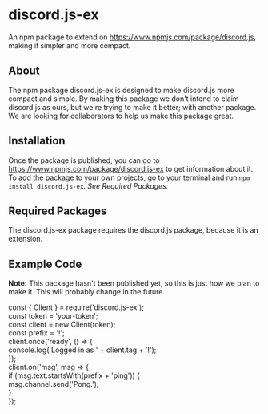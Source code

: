 # discord.js-ex
An npm package to extend on https://www.npmjs.com/package/discord.js, making it simpler and more compact.
## About
The npm package discord.js-ex is designed to make discord.js more compact and simple.
By making this package we don't intend to claim discord.js as ours, but we're trying to make it better; with another package.
We are looking for collaborators to help us make this package great.
## Installation
Once the package is published, you can go to https://www.npmjs.com/package/discord.js-ex to get information about it. 
To add the package to your own projects, go to your terminal and run `npm install discord.js-ex`. *See Required Packages.*
## Required Packages
The discord.js-ex package requires the discord.js package, because it is an extension.
## Example Code
**Note:** This package hasn't been published yet, so this is just how we plan to make it. This will probably change in the future.


const { Client } = require('discord.js-ex');
<br>
const token = 'your-token';
<br>
const client = new Client(token);
<br>
const prefix = '!';
<br>
client.once('ready', () => {
<br>
	console.log('Logged in as ' + client.tag + '!');
	<br>
});
<br>
client.on('msg', msg => {
<br>
	if (msg.text.startsWith(prefix + 'ping')) {
	<br>
		msg.channel.send('Pong.');
		<br>
	}
	<br>
});
